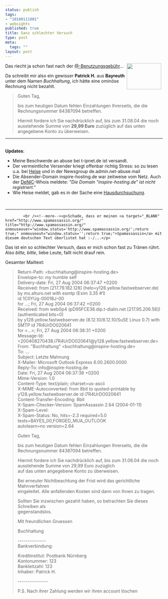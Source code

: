 ```yaml
--- 
status: publish
tags: 
- "10100111001"
- websights
published: true
title: Ganz schlechter Versuch
type: post
meta: 
  tags: ""
layout: post
---
```

<p><img width="110" height="83" border="0" hspace="5" align="right" src="/wp-content/olduploads/spam-dose.serendipityThumb.jpg" alt=""  />Das riecht ja schon fast nach der <a target="<u>BLANK" href="http://blog.koehntopp.de/archives/450.html" title="http://blog.koehntopp.de/archives/450.html" onmouseover="window.status='http://blog.koehntopp.de/archives/450.html';return true;" onmouseout="window.status='';return true;">@-Benutzungsgebühr</a>...</p>

<p>Da schreibt mir also ein gewisser <b>Patrick H.</b> aus <!--'''Patrick Hofmann''' aus der '''Rathenaustr. 22''' in--> <b>Bayreuth</b> unter dem Namen <i>Buchhaltung</i>, ich hätte eine ominöse Rechnung nicht bezahlt.</p>

<blockquote><p>Guten Tag,</p>

<p>bis zum heutigen Datum fehlen Einzahlungen Ihrerseits, die die Rechnungsnummer 84387094 betreffen.</p>

<p>Hiermit fordere ich Sie nachdrücklich auf, bis zum 31.08.04 die noch ausstehende Summe von <b>29,99 Euro</b> zuzüglich auf das unten angegebene Konto zu überweisen.</p>

</blockquote>
<hr />
<br />
<b>Updates</b>:<br />
<ul>
    <li>Meine Beschwerde an abuse bei t-ipnet.de ist versandt.</li>
    <li>Der vermeintliche Versender kriegt offenbar richtig Stress: so zu lesen u.a. bei <a target="_BLANK" href="http://www.heise.de/newsticker/meldung/50437" title="http://www.heise.de/newsticker/meldung/50437" onmouseover="window.status='http://www.heise.de/newsticker/meldung/50437';return true;" onmouseout="window.status='';return true;">Heise</a> und in der Newsgroup de.admin.net-abuse.mail</li>
    <li>Die Absender-Domain inspire-hosting.de war zeitweise vom Netz. Auch der <a target="_BLANK" href="http://www.denic.de" title="http://www.denic.de" onmouseover="window.status='http://www.denic.de';return true;" onmouseout="window.status='';return true;">DeNIC</a>-Whois meldete: <i>&quot;Die Domain &quot;inspire-hosting.de&quot; ist nicht registriert.&quot;</i></li>
    <li>Wie Heise meldet, gab es in der Sache eine <a target="_BLANK" href="http://www.heise.de/newsticker/meldung/50493" title="http://www.heise.de/newsticker/meldung/50493" onmouseover="window.status='http://www.heise.de/newsticker/meldung/50493';return true;" onmouseout="window.status='';return true;">Hausdurchsuchung</a>.</li>
</ul>
<br />
<hr />

            <br /><!--more--><p>Schade, dass er meinen <a target="_BLANK" href="http://www.spamassassin.org/" title="http://www.spamassassin.org/" onmouseover="window.status='http://www.spamassassin.org/';return true;" onmouseout="window.status='';return true;">Spamassassin</a> mit diesem deutschen Text überlistet hat :-/...</p>

<p>Das ist ein so schlechter Versuch, dass er mich schon fast zu Tränen rührt. Also <i>bitte, bitte</i>, liebe Leute, fallt nicht drauf rein.</p>

<p>Gesamter Mailtext:</p>

<blockquote><p>Return-Path: &lt;buchhaltung@inspire-hosting.de&gt;<br />
Envelope-to: my humble self<br />
Delivery-date: Fri, 27 Aug 2004 06:37:47 +0200<br />
Received: from [217.79.182.128] (helo=y128.yellow.fastwebserver.de)<br />
    by mx.alturo.net with esmtp (Exim 3.35 #1)<br />
    id 1C0YUg-00018J-00<br />
    for ...; Fri, 27 Aug 2004 06:37:42 +0200<br />
Received: from web0p4 (pD95FCE38.dip.t-dialin.net [217.95.206.56])<br />
    (authenticated bits=0)<br />
    by y128.yellow.fastwebserver.de (8.12.10/8.12.10/SuSE Linux 0.7) with SMTP id  7R4UrDO020641<br />
    for &lt;...&gt;; Fri, 27 Aug 2004 06:38:31 +0200<br />
Message-Id: &lt;200408270438.i7R4UrDO020641@y128.yellow.fastwebserver.de&gt;<br />
From: &quot;Buchhaltung&quot; &lt;buchhaltung@inspire-hosting.de&gt;<br />
To: ...<br />
Subject: Letzte Mahnung<br />
X-Mailer: Microsoft Outlook Express 6.00.2600.0000<br />
Reply-To: info@inspire-hosting.de<br />
Date: Fri, 27 Aug 2004 06:37:38 +0200<br />
Mime-Version: 1.0<br />
Content-Type: text/plain; charset=us-ascii<br />
X-MIME-Autoconverted: from 8bit to quoted-printable by y128.yellow.fastwebserver.de id i7R4UrDO020641<br />
Content-Transfer-Encoding: 8bit<br />
X-Spam-Checker-Version: SpamAssassin 2.64 (2004-01-11)<br />
X-Spam-Level: <br />
X-Spam-Status: No, hits=-2.3 required=5.0 tests=BAYES_00,FORGED_MUA_OUTLOOK <br />
    autolearn=no version=2.64</p>

<p>Guten Tag,</p>

<p>bis zum heutigen Datum fehlen Einzahlungen Ihrerseits, die die<br />
Rechnungsnummer 84387094 betreffen.</p>

<p>Hiermit fordere ich Sie nachdrücklich auf, bis zum 31.08.04 die noch<br />
ausstehende Summe von 29,99 Euro zuzüglich<br />
auf das unten angegebene Konto zu überweisen.</p>

<p>Bei erneuter Nichtbeachtung der Frist wird das gerichtliche Mahnverfahren<br />
eingeleitet. Alle anfallenden Kosten sind dann von Ihnen zu tragen.</p>

<p>Sollten Sie inzwischen gezahlt haben, so betrachten Sie dieses Schreiben als<br />
gegenstandslos.</p>

<p>Mit freundlichen Gruessen</p>

<p>Buchhaltung</p>

<p>--------------<br />
Bankverbindung:</p>

<p>Kreditinstitut: Postbank Nürnberg<br />
Kontonummer: 123<br />
Bankleitzahl: 123<br />
Inhaber: Patrick H.</p>

<p>---------------</p>

<p>P.S. Nach ihrer Zahlung werden wir ihren account löschen</p>

</blockquote>
